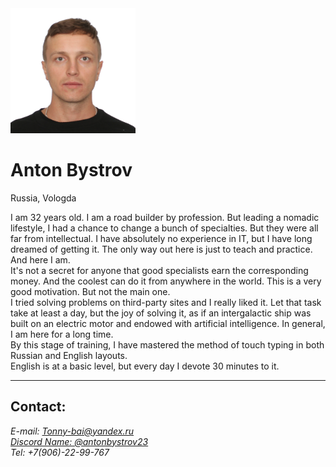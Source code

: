 <img src="/img/Anton.jpg" alt="Anton" width="200" height="200">

> 

# **Anton Bystrov** 
Russia, Vologda
>
I am 32 years old. I am a road builder by profession. But leading a nomadic lifestyle, I had a chance to change a bunch of specialties. But they were all far from intellectual.
I have absolutely no experience in IT, but I have long dreamed of getting it. The only way out here is just to teach and practice. And here I am.\
It's not a secret for anyone that good specialists earn the corresponding money. And the coolest can do it from anywhere in the world. This is a very good motivation. But not the main one.\
I tried solving problems on third-party sites and I really liked it. Let that task take at least a day, but the joy of solving it, as if an intergalactic ship was built on an electric motor and endowed with artificial intelligence. In general, I am here for a long time.\
By this stage of training, I have mastered the method of touch typing in both Russian and English layouts.\
English is at a basic level, but every day I devote 30 minutes to it.
___

## Contact:
>
*E-mail: Tonny-bai@yandex.ru*\
*[*Discord Name: @antonbystrov23*](https://discord.com/channels/@antonbystrov23)*\
*Tel: +7(906)-22-99-767*